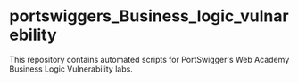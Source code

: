 # portswiggers_Business_logic_vulnarebility
This repository contains automated scripts for PortSwigger's Web Academy Business Logic Vulnerability labs.

